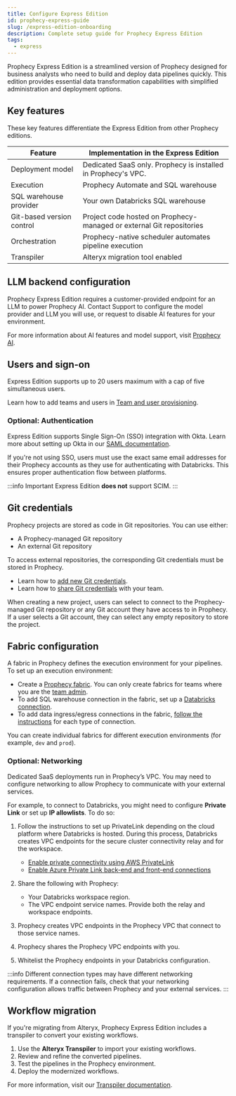 ```yaml
---
title: Configure Express Edition
id: prophecy-express-guide
slug: /express-edition-onboarding
description: Complete setup guide for Prophecy Express Edition
tags:
  - express
---
```


Prophecy Express Edition is a streamlined version of Prophecy designed for business analysts who need to build and deploy data pipelines quickly. This edition provides essential data transformation capabilities with simplified administration and deployment options.

## Key features

These key features differentiate the Express Edition from other Prophecy editions.

| Feature                   | Implementation in the Express Edition                                |
| ------------------------- | -------------------------------------------------------------------- |
| Deployment model          | Dedicated SaaS only. Prophecy is installed in Prophecy's VPC.        |
| Execution                 | Prophecy Automate and SQL warehouse                                  |
| SQL warehouse provider    | Your own Databricks SQL warehouse                                    |
| Git-based version control | Project code hosted on Prophecy-managed or external Git repositories |
| Orchestration             | Prophecy-native scheduler automates pipeline execution               |
| Transpiler                | Alteryx migration tool enabled                                       |

<!-- To be replace by comprehensive feature matrix when future editions are released -->

## LLM backend configuration

Prophecy Express Edition requires a customer-provided endpoint for an LLM to power Prophecy AI. Contact Support to configure the model provider and LLM you will use, or request to disable AI features for your environment.

For more information about AI features and model support, visit [Prophecy AI](/prophecy-ai).

## Users and sign-on

Express Edition supports up to 20 users maximum with a cap of five simultaneous users.

Learn how to add teams and users in [Team and user provisioning](/administration/user-management/team-user-provisioning).

### Optional: Authentication

Express Edition supports Single Sign-On (SSO) integration with Okta. Learn more about setting up Okta in our [SAML documentation](/administration/authentication/saml-scim#saml-configuration).

If you're not using SSO, users must use the exact same email addresses for their Prophecy accounts as they use for authenticating with Databricks. This ensures proper authentication flow between platforms.

:::info Important
Express Edition **does not** support SCIM.
:::

## Git credentials

Prophecy projects are stored as code in Git repositories. You can use either:

- A Prophecy-managed Git repository
- An external Git repository

To access external repositories, the corresponding Git credentials must be stored in Prophecy.

- Learn how to [add new Git credentials](/engineers/git#Git-credentials).
- Learn how to [share Git credentials](/engineers/git#share-credentials) with your team.

When creating a new project, users can select to connect to the Prophecy-managed Git repository or any Git account they have access to in Prophecy. If a user selects a Git account, they can select any empty repository to store the project.

## Fabric configuration

A fabric in Prophecy defines the execution environment for your pipelines. To set up an execution environment:

- Create a [Prophecy fabric](/administration/fabrics/prophecy-fabrics/). You can only create fabrics for teams where you are the [team admin](/administration/rbac).
- To add SQL warehouse connection in the fabric, set up a [Databricks connection](/administration/fabrics/prophecy-fabrics/connections/databricks).
- To add data ingress/egress connections in the fabric, [follow the instructions](/administration/fabrics/prophecy-fabrics/connections/) for each type of connection.

You can create individual fabrics for different execution environments (for example, `dev` and `prod`).

### Optional: Networking

Dedicated SaaS deployments run in Prophecy’s VPC. You may need to configure networking to allow Prophecy to communicate with your external services.

For example, to connect to Databricks, you might need to configure **Private Link** or set up **IP allowlists**. To do so:

1. Follow the instructions to set up PrivateLink depending on the cloud platform where Databricks is hosted. During this process, Databricks creates VPC endpoints for the secure cluster connectivity relay and for the workspace.

   - [Enable private connectivity using AWS PrivateLink](https://docs.databricks.com/aws/en/security/network/classic/privatelink)
   - [Enable Azure Private Link back-end and front-end connections](https://learn.microsoft.com/en-us/azure/databricks/security/network/classic/private-link)

1. Share the following with Prophecy:

   - Your Databricks workspace region.
   - The VPC endpoint service names. Provide both the relay and workspace endpoints.

1. Prophecy creates VPC endpoints in the Prophecy VPC that connect to those service names.
1. Prophecy shares the Prophecy VPC endpoints with you.
1. Whitelist the Prophecy endpoints in your Databricks configuration.

:::info
Different connection types may have different networking requirements. If a connection fails, check that your networking configuration allows traffic between Prophecy and your external services.
:::

## Workflow migration

If you're migrating from Alteryx, Prophecy Express Edition includes a transpiler to convert your existing workflows.

1. Use the **Alteryx Transpiler** to import your existing workflows.
2. Review and refine the converted pipelines.
3. Test the pipelines in the Prophecy environment.
4. Deploy the modernized workflows.

For more information, visit our [Transpiler documentation](https://transpiler.docs.prophecy.io/).

